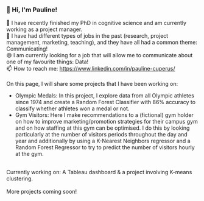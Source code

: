 ### 👋 Hi, I'm Pauline!
🔭 I have recently finished my PhD in cognitive science and am currently working as a project manager. <br />
💬 I have had different types of jobs in the past (research, project management, marketing, teaching),
   and they have all had a common theme: Communicating!<br />
😄 I am currently looking for a job that will allow me to communicate about one of my favourite things: Data! <br />
📫 How to reach me: https://www.linkedin.com/in/pauline-cuperus/<br />
<br />
On this page, I will share some projects that I have been working on:<br />
- Olympic Medals: In this project, I explore data from all Olympic athletes since 1974 and create a Random Forest Classifier
  with 86% accuracy to classify whether athletes won a medal or not.<br />
- Gym Visitors: Here I make recommendations to a (fictional) gym holder on how to improve marketing/promotion strategies
  for their campus gym and on how staffing at this gym can be optimised. I do this by looking particularly at the number of
  visitors periods throughout the day and year and additionally by using a K-Nearest Neighbors regressor and a Random Forest
  Regressor to try to predict the number of visitors hourly at the gym.  <br />
<br />
Currently working on: A Tableau dashboard & a project involving K-means clustering. <br />
<br />
More projects coming soon!

<!--
**PaulineAC/PaulineAC** is a ✨ _special_ ✨ repository because its `README.md` (this file) appears on your GitHub profile.

Here are some ideas to get you started:

- 🔭 I’m currently working on ...
- 🌱 I’m currently learning ...
- 👯 I’m looking to collaborate on ...
- 🤔 I’m looking for help with ...
- 💬 Ask me about ...
- 📫 How to reach me: ...
- 😄 Pronouns: ...
- ⚡ Fun fact: ...
-->
